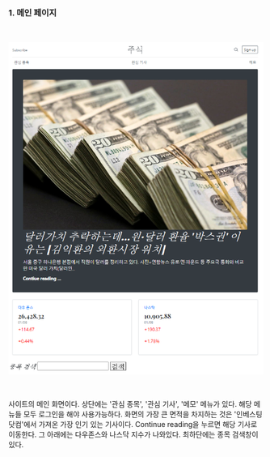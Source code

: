 
### 1. 메인 페이지 
<br>

![1](/설명/이미지/0803-3.PNG)

<br>

  사이트의 메인 화면이다. 상단에는 '관심 종목', '관심 기사', '메모' 메뉴가 있다. 
  해당 메뉴들 모두 로그인을 해야 사용가능하다. 
  화면의 가장 큰 면적을 차지하는 것은 '인베스팅닷컴'에서 가져온 가장 인기 있는 기사이다. 
  Continue reading을 누르면 해당 기사로 이동한다. 
  그 아래에는 다우존스와 나스닥 지수가 나와있다. 
  최하단에는 종목 검색창이 있다. 
  
  
